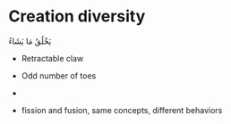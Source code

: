 # Creation diversity

يَخْلُقُ مَا يَشَاءُ

- Retractable claw
- Odd number of toes
- 

- fission and fusion, same concepts, different behaviors
